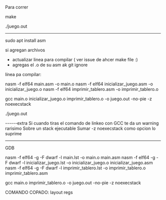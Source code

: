Para correr

make

./juego.out

---------------

sudo apt install asm

si agregan archivos
- actualizar linea para compilar ( ver issue de ahcer make file :)
- agregas el .o de su asm ak git ignore

línea pa compilar:

nasm -f elf64 main.asm -o main.o
nasm -f elf64 inicializar_juego.asm -o inicializar_juego.o
nasm -f elf64 imprimir_tablero.asm -o imprimir_tablero.o



gcc main.o inicializar_juego.o imprimir_tablero.o  -o juego.out -no-pie  -z noexecstack

./juego.out

------extra
Si cuando tiras el comando de linkeo con GCC te da un warning rarisimo
Sobre un stack ejecutable
Sumar -z noexecstack como opcion lo suprime


---------------
GDB

nasm -f elf64 -g -F dwarf -l main.lst -o main.o main.asm 
nasm -f elf64 -g -F dwarf -l inicializar_juego.lst -o inicializar_juego.o inicializar_juego.asm 
nasm -f elf64 -g -F dwarf -l imprimir_tablero.lst -o imprimir_tablero.o imprimir_tablero.asm 


gcc main.o imprimir_tablero.o  -o juego.out -no-pie  -z noexecstack

COMANDO COPADO: layout regs
